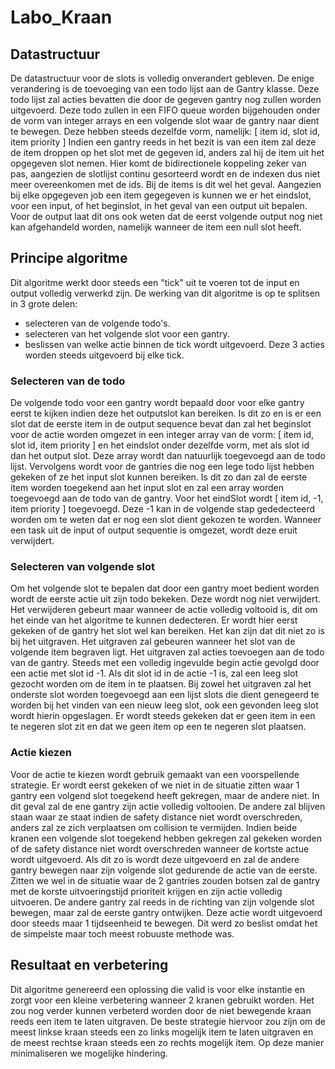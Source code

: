 # Labo_Kraan

## Datastructuur

De datastructuur voor de slots is volledig onverandert gebleven. De enige verandering is de toevoeging van een todo lijst aan de Gantry klasse. Deze todo lijst zal acties bevatten die door de gegeven gantry nog zullen worden uitgevoerd. Deze todo zullen in een FIFO queue worden bijgehouden onder de vorm van integer arrays en een volgende slot waar de gantry naar dient te bewegen. Deze hebben steeds dezelfde vorm, namelijk:
[ item id, slot id, item priority ]
Indien een gantry reeds in het bezit is van een item zal deze de item droppen op het slot met de gegeven id, anders zal hij de item uit het opgegeven slot nemen. Hier komt de bidirectionele koppeling zeker van pas, aangezien de slotlijst continu gesorteerd wordt en de indexen dus niet meer overeenkomen met de ids. Bij de items is dit wel het geval. Aangezien bij elke opgegeven job een item gegegeven is kunnen we er het eindslot, voor een input, of het beginslot, in het geval van een output uit bepalen. Voor de output laat dit ons ook weten dat de eerst volgende output nog niet kan afgehandeld worden, namelijk wanneer de item een null slot heeft.

## Principe algoritme

Dit algoritme werkt door steeds een "tick" uit te voeren tot de input en output volledig verwerkd zijn. De werking van dit algoritme is op te splitsen in 3 grote delen:
- selecteren van de volgende todo's.
- selecteren van het volgende slot voor een gantry.
- beslissen van welke actie binnen de tick wordt uitgevoerd.
Deze 3 acties worden steeds uitgevoerd bij elke tick.

### Selecteren van de todo

De volgende todo voor een gantry wordt bepaald door voor elke gantry eerst te kijken indien deze het outputslot kan bereiken. Is dit zo en is er een slot dat de eerste item in de output sequence bevat dan zal het beginslot voor de actie worden omgezet in een integer array van de vorm: [ item id, slot id, item priority ] en het eindslot onder dezelfde vorm, met als slot id dan het output slot. Deze array wordt dan natuurlijk toegevoegd aan de todo lijst. Vervolgens wordt voor de gantries die nog een lege todo lijst hebben gekeken of ze het input slot kunnen bereiken. Is dit zo dan zal de eerste item worden toegekend aan het input slot en zal een array worden toegevoegd aan de todo van de gantry. Voor het eindSlot wordt [ item id, -1, item priority ] toegevoegd. Deze -1 kan in de volgende stap gededecteerd worden om te weten dat er nog een slot dient gekozen te worden. Wanneer een task uit de input of output sequentie is omgezet, wordt deze eruit verwijdert.

### Selecteren van volgende slot

Om het volgende slot te bepalen dat door een gantry moet bedient worden wordt de eerste actie uit zijn todo bekeken. Deze wordt nog niet verwijdert. Het verwijderen gebeurt maar wanneer de actie volledig voltooid is, dit om het einde van het algoritme te kunnen dedecteren. Er wordt hier eerst gekeken of de gantry het slot wel kan bereiken. Het kan zijn dat dit niet zo is bij het uitgraven. Het uitgraven zal gebeuren wanneer het slot van de volgende item begraven ligt. Het uitgraven zal acties toevoegen aan de todo van de gantry. Steeds met een volledig ingevulde begin actie gevolgd door een actie met slot id -1. Als dit slot id in de actie -1 is, zal een leeg slot gezocht worden om de item in te plaatsen. Bij zowel het uitgraven zal het onderste slot worden toegevoegd aan een lijst slots die dient genegeerd te worden bij het vinden van een nieuw leeg slot, ook een gevonden leeg slot wordt hierin opgeslagen. Er wordt steeds gekeken dat er geen item in een te negeren slot zit en dat we geen item op een te negeren slot plaatsen. 

### Actie kiezen

Voor de actie te kiezen wordt gebruik gemaakt van een voorspellende strategie. Er wordt eerst gekeken of we niet in de situatie zitten waar 1 gantry een volgend slot toegekend heeft gekregen, maar de andere niet. In dit geval zal de ene gantry zijn actie volledig voltooien. De andere zal blijven staan waar ze staat indien de safety distance niet wordt overschreden, anders zal ze zich verplaatsen om collision te vermijden. Indien beide kranen een volgende slot toegekend hebben gekregen zal gekeken worden of de safety distance niet wordt overschreden wanneer de kortste actue wordt uitgevoerd. Als dit zo is wordt deze uitgevoerd en zal de andere gantry bewegen naar zijn volgende slot gedurende de actie van de eerste. Zitten we wel in de situatie waar de 2 gantries zouden botsen zal de gantry met de korste uitvoeringstijd prioriteit krijgen en zijn actie volledig uitvoeren. De andere gantry zal reeds in de richting van zijn volgende slot bewegen, maar zal de eerste gantry ontwijken. Deze actie wordt uitgevoerd door steeds maar 1 tijdseenheid te bewegen. Dit werd zo beslist omdat het de simpelste maar toch meest robuuste methode was.

## Resultaat en verbetering

Dit algoritme genereerd een oplossing die valid is voor elke instantie en zorgt voor een kleine verbetering wanneer 2 kranen gebruikt worden. Het zou nog verder kunnen verbeterd worden door de niet bewegende kraan reeds een item te laten uitgraven. De beste strategie hiervoor zou zijn om de meest linkse kraan steeds een zo links mogelijk item te laten uitgraven en de meest rechtse kraan steeds een zo rechts mogelijk item. Op deze manier minimaliseren we mogelijke hindering.

